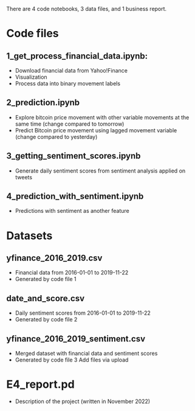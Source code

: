 There are 4 code notebooks, 3 data files, and 1 business report. 

# Code files 

## 1_get_process_financial_data.ipynb: 
- Download financial data from Yahoo!Finance 
- Visualization 
- Process data into binary movement labels 

## 2_prediction.ipynb
- Explore bitcoin price movement with other variable movements at the same time (change compared to tomorrow)
- Predict Bitcoin price movement using lagged movement variable (change compared to yesterday)

## 3_getting_sentiment_scores.ipynb
- Generate daily sentiment scores from sentiment analysis applied on tweets

## 4_prediction_with_sentiment.ipynb
- Predictions with sentiment as another feature 


# Datasets 
## yfinance_2016_2019.csv
- Financial data from 2016-01-01 to 2019-11-22
- Generated by code file 1 

## date_and_score.csv
- Daily sentiment scores from 2016-01-01 to 2019-11-22
- Generated by code file 2 

## yfinance_2016_2019_sentiment.csv
- Merged dataset with financial data and sentiment scores
- Generated by code file 3 
Add files via upload


# E4_report.pd
- Description of the project (written in November 2022)
